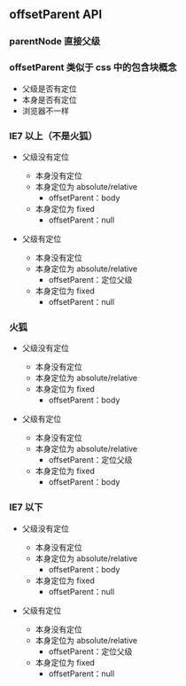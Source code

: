 ## offsetParent API

### parentNode 直接父级

### offsetParent 类似于 css 中的**包含块**概念

-   父级是否有定位
-   本身是否有定位
-   浏览器不一样

### IE7 以上（不是火狐）

-   父级没有定位

    -   本身没有定位
    -   本身定位为 absolute/relative
        -   offsetParent：body
    -   本身定位为 fixed
        -   offsetParent：null

-   父级有定位
    -   本身没有定位
    -   本身定位为 absolute/relative
        -   offsetParent：定位父级
    -   本身定位为 fixed
        -   offsetParent：null

### 火狐

-   父级没有定位

    -   本身没有定位
    -   本身定位为 absolute/relative
    -   本身定位为 fixed
        -   offsetParent：body

-   父级有定位
    -   本身没有定位
    -   本身定位为 absolute/relative
        -   offsetParent：定位父级
    -   本身定位为 fixed
        -   offsetParent：body
### IE7 以下

-   父级没有定位

    -   本身没有定位
    -   本身定位为 absolute/relative
        -   offsetParent：body
    -   本身定位为 fixed
        -   offsetParent：null

-   父级有定位
    -   本身没有定位
    -   本身定位为 absolute/relative
        -   offsetParent：定位父级
    -   本身定位为 fixed
        -   offsetParent：null